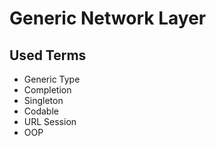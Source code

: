 # Generic Network Layer

## Used Terms
- Generic Type
- Completion
- Singleton
- Codable
- URL Session
- OOP
